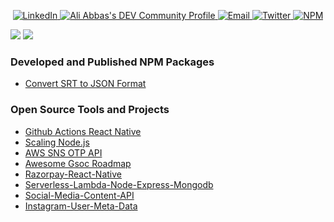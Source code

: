<p align="center">
  

  <a href="https://www.linkedin.com/in/ali-abbas-software-developer/">
    <img alt="LinkedIn"
      src="https://img.shields.io/badge/-LinkedIn-blue?style=for-the-badge&logo=Linkedin&logoColor=white">
  </a>
  
  <a href="https://dev.to/realabbas">
   <img src="https://img.shields.io/badge/-Dev.to-black?style=for-the-badge&logo=Dev.to&logoColor=whiteg" alt="Ali Abbas's DEV Community Profile">
  </a>
     <a href="mailto:irizviali@gmail.com">
    <img alt="Email"
      src="https://img.shields.io/badge/-Gmail-c14438?style=for-the-badge&logo=Gmail&logoColor=white&link=mailto:johnatan.dias@gmail.com">
  </a>
  <a href="https://twitter.com/aliremarks">
    <img alt="Twitter"
      src="https://img.shields.io/badge/-Twitter-1ca0f1?style=for-the-badge&labelColor=1ca0f1&logo=twitter&logoColor=white">
  </a>
  
   <a href="https://www.npmjs.com/~realabbas?tab=packages">
    <img alt="NPM"
      src="https://img.shields.io/badge/-npm-red?style=for-the-badge&logo=npm&logoColor=white">
   </a>
 
</p>

![](https://github-readme-stats.vercel.app/api?username=realabbas&show_icons=true&theme=chartreuse-dark)
![](https://github-readme-stats.vercel.app/api/top-langs/?username=realabbas&layout=compact&theme=chartreuse-dark)

### Developed and Published NPM Packages 

- [Convert SRT to JSON Format](https://www.npmjs.com/package/srt-convert-json)

### Open Source Tools and Projects

- [Github Actions React Native](https://github.com/realabbas/Github-Actions-React-Native)
- [Scaling Node.js](https://github.com/realabbas/scaling-nodejs)
- [AWS SNS OTP API](https://github.com/realabbas/AWS-SNS-OTP-API)
- [Awesome Gsoc Roadmap](https://github.com/realabbas/awesome-gsoc-roadmap)
- [Razorpay-React-Native](https://github.com/realabbas/razorpay-react-native)
- [Serverless-Lambda-Node-Express-Mongodb](https://github.com/realabbas/serverless-lambda-node-express-mongodb)
- [Social-Media-Content-API](https://github.com/realabbas/Social-Media-Content-API)
- [Instagram-User-Meta-Data](https://github.com/realabbas/instagram-user-meta-data)
